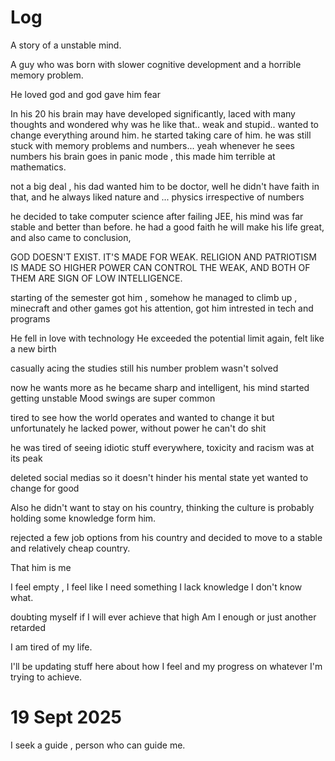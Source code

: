 # Log

A story of a unstable mind.

A guy who was born with slower cognitive development and a horrible memory problem.

He loved god and god gave him fear 

In his 20 his brain may have developed significantly, laced with many thoughts and wondered why was he like that.. weak and stupid.. wanted to change everything around him.
he started taking care of him.
he was still stuck with memory problems and numbers... yeah whenever he sees numbers his brain goes in panic mode , this made him terrible at mathematics.

not a big deal , his dad wanted him to be doctor, well he didn't have faith in that, and he always liked nature and ... physics irrespective of numbers 

he decided to take computer science after failing JEE, his mind was far stable and better than before. he had a good faith he will make his life great, and also came to conclusion, 

GOD DOESN'T EXIST. 
IT'S MADE FOR WEAK. 
RELIGION AND PATRIOTISM IS MADE SO HIGHER POWER CAN CONTROL THE WEAK,
AND BOTH OF THEM ARE SIGN OF LOW INTELLIGENCE.

starting of the semester got him , somehow he managed to climb up , minecraft and other games got his attention, got him intrested in tech and programs 

He fell in love with technology 
He exceeded the potential limit again, felt like a new birth

casually acing the studies
still his number problem wasn't solved

now he wants more 
as he became sharp and intelligent, his mind started getting unstable 
Mood swings are super common 

tired to see how the world operates and wanted to change it but unfortunately he lacked power, without power he can't do shit 

he was tired of seeing idiotic stuff everywhere, toxicity and racism was at its peak 

deleted social medias so it doesn't hinder his mental state 
yet wanted to change for good 

Also he didn't want to stay on his country, thinking the culture is probably holding some knowledge form him.

rejected a few job options from his country and decided to move to a stable and relatively cheap country.

That him is me 

I feel empty , I feel like I need something I lack knowledge I don't know what.

doubting myself if I will ever achieve that high 
Am I enough or just another retarded

I am tired of my life.

I'll be updating stuff here about how I feel and my progress on whatever I'm trying to achieve.



# 19 Sept 2025

I seek a guide , person who can guide me. 
